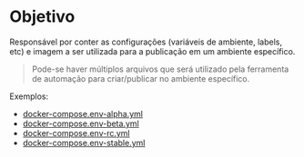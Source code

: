 # Objetivo

Responsável por conter as configurações (variáveis de ambiente, labels, etc) e imagem a ser utilizada para a publicação em um ambiente específico.
> Pode-se haver múltiplos arquivos que será utilizado pela ferramenta de automação para criar/publicar no ambiente específico.

Exemplos:

- [docker-compose.env-alpha.yml](../docker-compose.env-alpha.yml)
- [docker-compose.env-beta.yml](../docker-compose.env-beta.yml)
- [docker-compose.env-rc.yml](../docker-compose.env-rc.yml)
- [docker-compose.env-stable.yml](../docker-compose.env-stable.yml)
